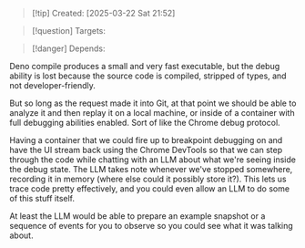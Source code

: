
>[!tip] Created: [2025-03-22 Sat 21:52]

>[!question] Targets: 

>[!danger] Depends: 

Deno compile produces a small and very fast executable, but the debug ability is lost because the source code is compiled, stripped of types, and not developer-friendly. 

But so long as the request made it into Git, at that point we should be able to analyze it and then replay it on a local machine, or inside of a container with full debugging abilities enabled. Sort of like the Chrome debug protocol. 

Having a container that we could fire up to breakpoint debugging on and have the UI stream back using the Chrome DevTools so that we can step through the code while chatting with an LLM about what we're seeing inside the debug state. The LLM takes note whenever we've stopped somewhere, recording it in memory (where else could it possibly store it?). This lets us trace code pretty effectively, and you could even allow an LLM to do some of this stuff itself. 

At least the LLM would be able to prepare an example snapshot or a sequence of events for you to observe so you could see what it was talking about. 